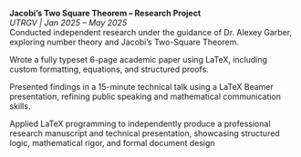 **Jacobi’s Two Square Theorem – Research Project**  
*UTRGV | Jan 2025 – May 2025*  
Conducted independent research under the guidance of Dr. Alexey Garber, exploring number theory and Jacobi’s Two-Square Theorem.

Wrote a fully typeset 6-page academic paper using LaTeX, including custom formatting, equations, and structured proofs.

Presented findings in a 15-minute technical talk using a LaTeX Beamer presentation, refining public speaking and mathematical communication skills.

Applied LaTeX programming to independently produce a professional research manuscript and technical presentation, showcasing structured logic, mathematical rigor, and formal document design
